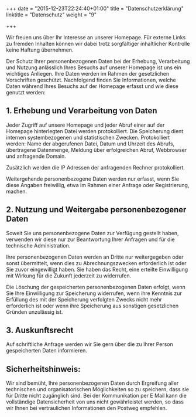 +++
date = "2015-12-23T22:24:40+01:00"
title = "Datenschutzerklärung"
linktitle = "Datenschutz"
weight = "9"

+++

<!--INHALT Beginn-->
Wir freuen uns über Ihr Interesse an unserer Homepage. Für externe Links zu fremden Inhalten können wir dabei trotz sorgfältiger inhaltlicher Kontrolle keine Haftung übernehmen.

Der Schutz Ihrer personenbezogenen Daten bei der Erhebung, Verarbeitung und Nutzung anlässlich Ihres Besuchs auf unserer Homepage ist uns ein wichtiges Anliegen. Ihre Daten werden im Rahmen der gesetzlichen Vorschriften geschützt. Nachfolgend finden Sie Informationen, welche Daten während Ihres Besuchs auf der Homepage erfasst und wie diese genutzt werden:

## 1\. Erhebung und Verarbeitung von Daten

Jeder Zugriff auf unsere Homepage und jeder Abruf einer auf der Homepage hinterlegten Datei werden protokolliert. Die Speicherung dient internen systembezogenen und statistischen Zwecken. Protokolliert werden: Name der abgerufenen Datei, Datum und Uhrzeit des Abrufs, übertragene Datenmenge, Meldung über erfolgreichen Abruf, Webbrowser und anfragende Domain.

Zusätzlich werden die IP Adressen der anfragenden Rechner protokolliert.

Weitergehende personenbezogene Daten werden nur erfasst, wenn Sie diese Angaben freiwillig, etwa im Rahmen einer Anfrage oder Registrierung, machen.

## 2\. Nutzung und Weitergabe personenbezogener Daten

Soweit Sie uns personenbezogene Daten zur Verfügung gestellt haben, verwenden wir diese nur zur Beantwortung Ihrer Anfragen und für die technische Administration.

Ihre personenbezogenen Daten werden an Dritte nur weitergegeben oder sonst übermittelt, wenn dies zu Abrechnungszwecken erforderlich ist oder Sie zuvor eingewilligt haben. Sie haben das Recht, eine erteilte Einwilligung mit Wirkung für die Zukunft jederzeit zu widerrufen.

Die Löschung der gespeicherten personenbezogenen Daten erfolgt, wenn Sie Ihre Einwilligung zur Speicherung widerrufen, wenn ihre Kenntnis zur Erfüllung des mit der Speicherung verfolgten Zwecks nicht mehr erforderlich ist oder wenn ihre Speicherung aus sonstigen gesetzlichen Gründen unzulässig ist.

## 3\. Auskunftsrecht

Auf schriftliche Anfrage werden wir Sie gern über die zu Ihrer Person gespeicherten Daten informieren.

## Sicherheitshinweis:

Wir sind bemüht, Ihre personenbezogenen Daten durch Ergreifung aller technischen und organisatorischen Möglichkeiten so zu speichern, dass sie für Dritte nicht zugänglich sind. Bei der Kommunikation per E Mail kann die vollständige Datensicherheit von uns nicht gewährleistet werden, so dass wir Ihnen bei vertraulichen Informationen den Postweg empfehlen.